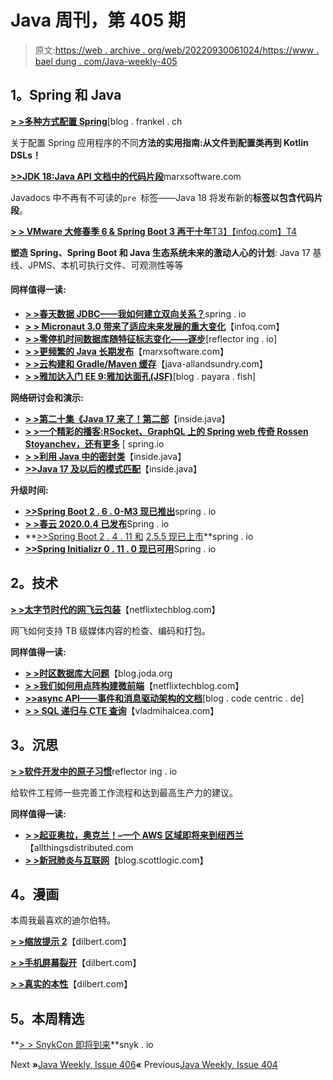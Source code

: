 # Java 周刊，第 405 期

> 原文:[https://web . archive . org/web/20220930061024/https://www . bael dung . com/Java-weekly-405](https://web.archive.org/web/20220930061024/https://www.baeldung.com/java-weekly-405)

## **1。Spring 和 Java**

[**> >多种方式配置 Spring**](https://web.archive.org/web/20220626121009/https://blog.frankel.ch/multiple-ways-configure-spring/)[blog . frankel . ch

关于配置 Spring 应用程序的不同**方法的实用指南:从文件到配置类再到 Kotlin DSLs！**

[**>>JDK 18:Java API 文档中的代码片段**](https://web.archive.org/web/20220626121009/https://marxsoftware.blogspot.com/2021/09/jdk-18-code-snippets-in-java-api.html)marxsoftware.com

Javadocs 中不再有不可读的`pre `标签——Java 18 将发布新的**标签以包含代码片段**。

[**> > VMware 大修春季 6 & Spring Boot 3 再干十年**T3】【infoq.com】T4](https://web.archive.org/web/20220626121009/https://www.infoq.com/news/2021/09/spring-6-spring-boot-3-overhaul/)

**塑造 Spring、Spring Boot 和 Java 生态系统未来的激动人心的计划**: Java 17 基线、JPMS、本机可执行文件、可观测性等等

#### **同样值得一读:**

*   [**> >春天数据 JDBC——我如何建立双向关系？**](https://web.archive.org/web/20220626121009/https://spring.io/blog/2021/09/22/spring-data-jdbc-how-do-i-make-bidirectional-relationships)spring . io
*   [**> > Micronaut 3.0 带来了适应未来发展的重大变化**](https://web.archive.org/web/20220626121009/https://www.infoq.com/news/2021/09/micronaut-3-0-release/)【infoq.com】
*   [**> >零停机时间数据库随特征标志变化——逐步**](https://web.archive.org/web/20220626121009/https://reflectoring.io/zero-downtime-deployments-with-feature-flags/)[reflector ing . io]
*   [**> >更频繁的 Java 长期发布**](https://web.archive.org/web/20220626121009/https://marxsoftware.blogspot.com/2021/09/more-frequent-java-long-term-releases.html)【marxsoftware.com】
*   [**> >云构建和 Gradle/Maven 缓存**](https://web.archive.org/web/20220626121009/http://www.java-allandsundry.com/2021/09/cloud-build-and-gradlemaven-caching.html)【java-allandsundry.com】
*   [**> >雅加达入门 EE 9:雅加达面孔(JSF)**](https://web.archive.org/web/20220626121009/https://blog.payara.fish/getting-started-with-jakarta-ee-9-jakarta-faces-jsf)[blog . payara . fish]

**网络研讨会和演示:**

*   [**> >第二十集《Java 17 来了！第二部**](https://web.archive.org/web/20220626121009/https://inside.java/2021/09/27/podcast-020/)【inside.java】
*   [**> >一个精彩的播客:RSocket、GraphQL 上的 Spring web 传奇 Rossen Stoyanchev，还有更多**](https://web.archive.org/web/20220626121009/https://spring.io/blog/2021/09/23/a-bootiful-podcast-spring-web-legend-rossen-stoyanchev-on-rsocket-graphql-and-more) [ spring.io
*   [**> >利用 Java 中的密封类**](https://web.archive.org/web/20220626121009/https://inside.java/2021/09/29/sealed-classes/)【inside.java】
*   [**>>Java 17 及以后的模式匹配**](https://web.archive.org/web/20220626121009/https://inside.java/2021/09/24/devlive-pattern-matching/)【inside.java】

**升级时间:**

*   [**>>Spring Boot 2 . 6 . 0-M3 现已推出**](https://web.archive.org/web/20220626121009/https://spring.io/blog/2021/09/23/spring-boot-2-6-0-m3-available-now)spring . io
*   [**> >春云 2020.0.4 已发布**](https://web.archive.org/web/20220626121009/https://spring.io/blog/2021/09/23/spring-cloud-2020-0-4-has-been-released)Spring . io
*   **[>>Spring Boot 2 . 4 . 11 和](https://web.archive.org/web/20220626121009/https://spring.io/blog/2021/09/22/spring-boot-2-4-11-available-now) [2.5.5 现已上市](https://web.archive.org/web/20220626121009/https://spring.io/blog/2021/09/23/spring-boot-2-5-5-available-now)**spring . io
*   [**>>Spring Initializr 0 . 11 . 0 现已可用**](https://web.archive.org/web/20220626121009/https://spring.io/blog/2021/09/27/spring-initializr-0-11-0-available-now)Spring . io

## **2。技术**

[**> >太字节时代的网飞云包装**](https://web.archive.org/web/20220626121009/https://netflixtechblog.com/netflix-cloud-packaging-in-the-terabyte-era-d6869b4b84ae)【netflixtechblog.com】

网飞如何支持 TB 级媒体内容的检查、编码和打包。

**同样值得一读:**

*   [**> >时区数据库大问题**](https://web.archive.org/web/20220626121009/https://blog.joda.org/2021/09/big-problems-at-timezone-database.html)【blog.joda.org
*   [**> >我们如何用点阵构建微前端**](https://web.archive.org/web/20220626121009/https://netflixtechblog.medium.com/how-we-build-micro-frontends-with-lattice-22b8635f77ea)【netflixtechblog.com】
*   [**>>async API——事件和消息驱动架构的文档**](https://web.archive.org/web/20220626121009/https://blog.codecentric.de/en/2021/09/asyncapi-documentation-event-message-driven-architectures/)[blog . code centric . de]
*   [**> > SQL 递归与 CTE 查询**](https://web.archive.org/web/20220626121009/https://vladmihalcea.com/sql-recursive-with-cte/)【vladmihalcea.com】

## **3。沉思**

[**> >软件开发中的原子习惯**](https://web.archive.org/web/20220626121009/https://reflectoring.io/atomic-habits-in-software-development/)reflector ing . io

给软件工程师一些完善工作流程和达到最高生产力的建议。

**同样值得一读:**

*   [**> >起亚奥拉，奥克兰！–一个 AWS 区域即将来到纽西兰**](https://web.archive.org/web/20220626121009/https://www.allthingsdistributed.com/2021/09/announcing-aws-new-zealand-region.html)【allthingsdistributed.com
*   [**> >新冠肺炎与互联网**](https://web.archive.org/web/20220626121009/https://blog.scottlogic.com/2021/09/22/covid19-and-the-Internet.html)【blog.scottlogic.com】

## **4。漫画**

本周我最喜欢的迪尔伯特。

[**> >缩放提示 2**](https://web.archive.org/web/20220626121009/https://dilbert.com/strip/2021-09-30)【dilbert.com】

[**> >手机屏幕裂开**](https://web.archive.org/web/20220626121009/https://dilbert.com/strip/2021-09-24)【dilbert.com】

[**> >真实的本性**](https://web.archive.org/web/20220626121009/https://dilbert.com/strip/2021-09-26)【dilbert.com】

## **5。本周精选**

**[> > SnykCon 即将到来](https://web.archive.org/web/20220626121009/https://snyk.io/snykcon/?utm_campaign=Event-SnykCon-2021&utm_content=snykcon&utm_medium=JW&utm_source=baeldung)**snyk . io

Next **»**[Java Weekly, Issue 406](/web/20220626121009/https://www.baeldung.com/java-weekly-406)**«** Previous[Java Weekly, Issue 404](/web/20220626121009/https://www.baeldung.com/java-weekly-404)